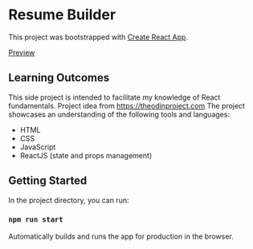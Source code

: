 # Resume Builder

This project was bootstrapped with [Create React App](https://github.com/facebook/create-react-app).

[Preview](https://dai-huynh.github.io/cv-project/)

## Learning Outcomes

This side project is intended to facilitate my knowledge of React fundamentals. Project idea from https://theodinproject.com
The project showcases an understanding of the following tools and languages:

- HTML
- CSS
- JavaScript
- ReactJS (state and props management)

## Getting Started

In the project directory, you can run:

### `npm run start`

Automatically builds and runs the app for production in the browser.
